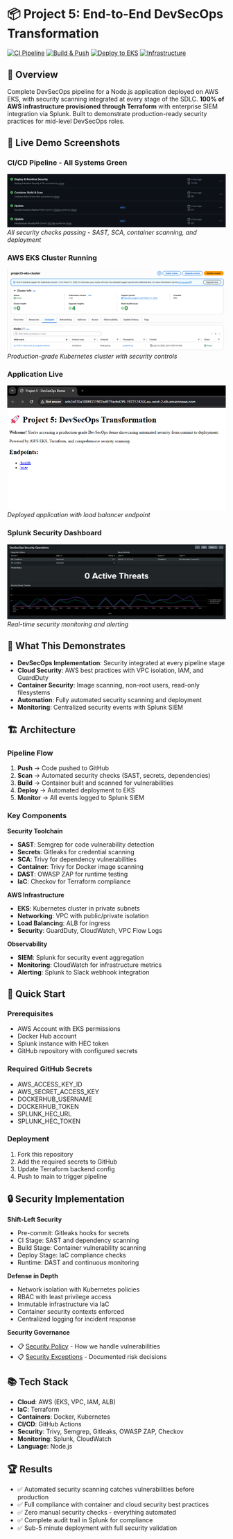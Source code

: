 # 📦 Project 5: End-to-End DevSecOps Transformation

[![CI Pipeline](https://github.com/nfroze/Project-5-End-to-End-DevSecOps-Transformation/actions/workflows/ci.yml/badge.svg)](https://github.com/nfroze/Project-5-End-to-End-DevSecOps-Transformation/actions/workflows/ci.yml)
[![Build & Push](https://github.com/nfroze/Project-5-End-to-End-DevSecOps-Transformation/actions/workflows/build.yml/badge.svg)](https://github.com/nfroze/Project-5-End-to-End-DevSecOps-Transformation/actions/workflows/build.yml)
[![Deploy to EKS](https://github.com/nfroze/Project-5-End-to-End-DevSecOps-Transformation/actions/workflows/cd.yml/badge.svg)](https://github.com/nfroze/Project-5-End-to-End-DevSecOps-Transformation/actions/workflows/cd.yml)
[![Infrastructure](https://github.com/nfroze/Project-5-End-to-End-DevSecOps-Transformation/actions/workflows/iac.yml/badge.svg)](https://github.com/nfroze/Project-5-End-to-End-DevSecOps-Transformation/actions/workflows/iac.yml)

## 🎯 Overview
Complete DevSecOps pipeline for a Node.js application deployed on AWS EKS, with security scanning integrated at every stage of the SDLC. **100% of AWS infrastructure provisioned through Terraform** with enterprise SIEM integration via Splunk. Built to demonstrate production-ready security practices for mid-level DevSecOps roles.

## 📸 Live Demo Screenshots

### CI/CD Pipeline - All Systems Green
![GitHub Actions Pipeline](docs/screenshots/github-actions-all-green.png)
*All security checks passing - SAST, SCA, container scanning, and deployment*

### AWS EKS Cluster Running
![EKS Cluster](docs/screenshots/aws-eks-cluster.png)
*Production-grade Kubernetes cluster with security controls*

### Application Live
![Running Application](docs/screenshots/running-application.png)
*Deployed application with load balancer endpoint*

### Splunk Security Dashboard
![Splunk Dashboard](docs/screenshots/splunk-dashboard.png)
*Real-time security monitoring and alerting*

## 📝 What This Demonstrates

- **DevSecOps Implementation**: Security integrated at every pipeline stage
- **Cloud Security**: AWS best practices with VPC isolation, IAM, and GuardDuty
- **Container Security**: Image scanning, non-root users, read-only filesystems
- **Automation**: Fully automated security scanning and deployment
- **Monitoring**: Centralized security events with Splunk SIEM

## 🏗️ Architecture

### Pipeline Flow
1. **Push** → Code pushed to GitHub
2. **Scan** → Automated security checks (SAST, secrets, dependencies)
3. **Build** → Container built and scanned for vulnerabilities
4. **Deploy** → Automated deployment to EKS
5. **Monitor** → All events logged to Splunk SIEM

### Key Components

**Security Toolchain**
- **SAST**: Semgrep for code vulnerability detection
- **Secrets**: Gitleaks for credential scanning
- **SCA**: Trivy for dependency vulnerabilities
- **Container**: Trivy for Docker image scanning
- **DAST**: OWASP ZAP for runtime testing
- **IaC**: Checkov for Terraform compliance

**AWS Infrastructure**
- **EKS**: Kubernetes cluster in private subnets
- **Networking**: VPC with public/private isolation
- **Load Balancing**: ALB for ingress
- **Security**: GuardDuty, CloudWatch, VPC Flow Logs

**Observability**
- **SIEM**: Splunk for security event aggregation
- **Monitoring**: CloudWatch for infrastructure metrics
- **Alerting**: Splunk to Slack webhook integration

## 🚀 Quick Start

### Prerequisites
- AWS Account with EKS permissions
- Docker Hub account
- Splunk instance with HEC token
- GitHub repository with configured secrets

### Required GitHub Secrets
- AWS_ACCESS_KEY_ID
- AWS_SECRET_ACCESS_KEY
- DOCKERHUB_USERNAME
- DOCKERHUB_TOKEN
- SPLUNK_HEC_URL
- SPLUNK_HEC_TOKEN

### Deployment
1. Fork this repository
2. Add the required secrets to GitHub
3. Update Terraform backend config
4. Push to main to trigger pipeline

## 🔒 Security Implementation

**Shift-Left Security**
- Pre-commit: Gitleaks hooks for secrets
- CI Stage: SAST and dependency scanning
- Build Stage: Container vulnerability scanning
- Deploy Stage: IaC compliance checks
- Runtime: DAST and continuous monitoring

**Defense in Depth**
- Network isolation with Kubernetes policies
- RBAC with least privilege access
- Immutable infrastructure via IaC
- Container security contexts enforced
- Centralized logging for incident response

**Security Governance**
- 📋 [Security Policy](SECURITY.md) - How we handle vulnerabilities
- 📋 [Security Exceptions](SECURITY_EXCEPTIONS.md) - Documented risk decisions

## 📚 Tech Stack

- **Cloud**: AWS (EKS, VPC, IAM, ALB)
- **IaC**: Terraform
- **Containers**: Docker, Kubernetes
- **CI/CD**: GitHub Actions
- **Security**: Trivy, Semgrep, Gitleaks, OWASP ZAP, Checkov
- **Monitoring**: Splunk, CloudWatch
- **Language**: Node.js

## 🏆 Results

- ✅ Automated security scanning catches vulnerabilities before production
- ✅ Full compliance with container and cloud security best practices
- ✅ Zero manual security checks - everything automated
- ✅ Complete audit trail in Splunk for compliance
- ✅ Sub-5 minute deployment with full security validation